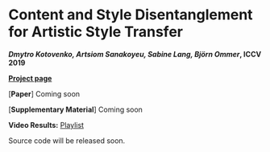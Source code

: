 # Content and Style Disentanglement for Artistic Style Transfer
***Dmytro Kotovenko, Artsiom Sanakoyeu, Sabine Lang, Björn Ommer*,  ICCV 2019**

[**Project page**](https://compvis.github.io/content-style-disentangled-ST/)

[**Paper**] Coming soon

[**Supplementary Material**] Coming soon

**Video Results:** 
[Playlist](https://www.youtube.com/playlist?list=PLPXplX5Y1SzGOxo22bqZjV1V-_LgcmLnT) 

Source code will be released soon.

